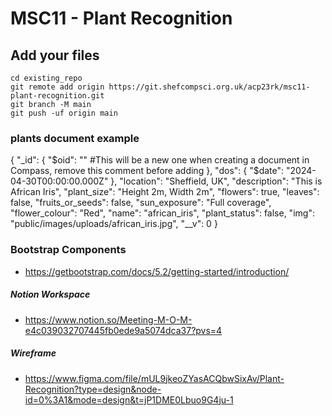 # MSC11 - Plant Recognition

## Add your files
```
cd existing_repo
git remote add origin https://git.shefcompsci.org.uk/acp23rk/msc11-plant-recognition.git
git branch -M main
git push -uf origin main
```

### plants document example

{
"_id": {
"$oid": "" #This will be a new one when creating a document in Compass, remove this comment before adding
},
"dos": {
"$date": "2024-04-30T00:00:00.000Z"
},
"location": "Sheffield, UK",
"description": "This is African Iris",
"plant_size": "Height 2m, Width 2m",
"flowers": true,
"leaves": false,
"fruits_or_seeds": false,
"sun_exposure": "Full coverage",
"flower_colour": "Red",
"name": "african_iris",
"plant_status": false,
"img": "public/images/uploads/african_iris.jpg",
"__v": 0
}

### Bootstrap Components

- https://getbootstrap.com/docs/5.2/getting-started/introduction/

##### Notion Workspace

- https://www.notion.so/Meeting-M-O-M-e4c039032707445fb0ede9a5074dca37?pvs=4


##### Wireframe

- https://www.figma.com/file/mUL9jkeoZYasACQbwSixAv/Plant-Recognition?type=design&node-id=0%3A1&mode=design&t=jP1DME0Lbuo9G4ju-1
